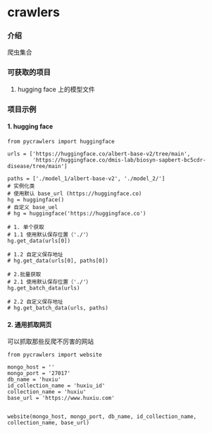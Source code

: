 # crawlers

### 介绍
爬虫集合

### 可获取的项目

1.  hugging face 上的模型文件


### 项目示例

#### 1.  hugging face



    from pycrawlers import huggingface

    urls = ['https://huggingface.co/albert-base-v2/tree/main',
            'https://huggingface.co/dmis-lab/biosyn-sapbert-bc5cdr-disease/tree/main']
    
    paths = ['./model_1/albert-base-v2', './model_2/']
    # 实例化类
    # 使用默认 base_url (https://huggingface.co)
    hg = huggingface()
    # 自定义 base_uel
    # hg = huggingface('https://huggingface.co')
    
    # 1. 单个获取
    # 1.1 使用默认保存位置（'./'）
    hg.get_data(urls[0])
    
    # 1.2 自定义保存地址
    # hg.get_data(urls[0], paths[0])
    
    # 2.批量获取
    # 2.1 使用默认保存位置（'./'）
    hg.get_batch_data(urls)
    
    # 2.2 自定义保存地址
    # hg.get_batch_data(urls, paths)

#### 2.  通用抓取网页
可以抓取那些反爬不厉害的网站


    from pycrawlers import website

    mongo_host = ''
    mongo_port = '27017'
    db_name = 'huxiu'
    id_collection_name = 'huxiu_id'
    collection_name = 'huxiu'
    base_url = 'https://www.huxiu.com'
    
    
    website(mongo_host, mongo_port, db_name, id_collection_name, collection_name, base_url)
